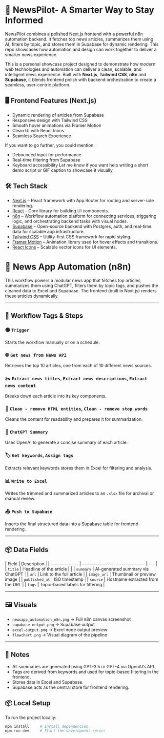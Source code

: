 # 📰 NewsPilot- A Smarter Way to Stay Informed

NewsPilot combines a polished Next.js frontend with a powerful n8n automation backend. It fetches top news articles, summarizes them using AI, filters by topic, and stores them in Supabase for dynamic rendering. This repo showcases how automation and design can work together to deliver a smarter news experience.

This is a personal showcase project designed to demonstrate how modern web technologies and automation can deliver a clean, scalable, and intelligent news experience. Built with **Next.js**, **Tailwind CSS**, **n8n** and **Supabase**, it blends frontend polish with backend orchestration to create a seamless, user-centric platform.

## 🖥️ Frontend Features (Next.js)

- Dynamic rendering of articles from Supabase
- Responsive design with Tailwind CSS
- Smooth hover animations via Framer Motion
- Clean UI with React Icons
- Seamless Search Experience

If you want to go further, you could mention:

- Debounced input for performance
- Real-time filtering from Supabase
- Keyboard accessibility
  Let me know if you want help writing a short demo script or GIF caption to showcase it visually.

## 🛠️ Tech Stack

- [Next.js](https://nextjs.org/) – React framework with App Router for routing and server-side rendering.
- [React](https://react.dev/) – Core library for building UI components.
- [n8n](https://n8n.io/) – Workflow automation platform for connecting services, triggering logic, and orchestrating backend tasks with visual nodes.
- [Supabase](https://supabase.com/) – Open-source backend with Postgres, auth, and real-time data for scalable app infrastructure.
- [Tailwind CSS](https://tailwindcss.com/) – Utility-first CSS framework for rapid styling.
- [Framer Motion](https://www.framer.com/motion/) – Animation library used for hover effects and transitions.
- [React Icons](https://react-icons.github.io/react-icons/) – Scalable vector icons for UI elements.

# 📰 News App Automation (n8n)

This workflow powers a modular news app that fetches top articles, summarizes them using ChatGPT, filters them by topic tags, and pushes the cleaned data to Excel and Supabase. The frontend (built in Next.js) renders these articles dynamically.

---

## 🔧 Workflow Tags & Steps

### 🟢 `Trigger`

Starts the workflow manually or on a schedule.

### 🌐 `Get news from News API`

Retrieves the top 10 articles, one from each of 10 different news sources.

### ✂️ `Extract news titles`, `Extract news descriptions`, `Extract news content`

Breaks down each article into its key components.

### 🧼 `Clean - remove HTML entities`, `Clean - remove stop words`

Cleans the content for readability and prepares it for summarization.

### 🧠 `ChatGPT Summary`

Uses OpenAI to generate a concise summary of each article.

### 🏷️ `Get keywords`, `Assign tags`

Extracts relevant keywords stores them in Excel for filtering and analysis.

### 📊 `Write to Excel`

Writes the trimmed and summarized articles to an `.xlsx` file for archival or manual review.

### 📤 `Push to Supabase`

Inserts the final structured data into a Supabase table for frontend rendering.

---

## 📦 Data Fields

| Field          | Description                      |
| -------------- | -------------------------------- | --- |
| `title`        | Headline of the article          |     |
| `summary`      | AI-generated summary via ChatGPT |
| `url`          | Link to the full article         |
| `image_url`    | Thumbnail or preview image       |
| `published_at` | ISO timestamp                    |
| `source`       | Hostname extracted from the URL  |
| `tags`         | Topic-based labels for filtering |

---

## 🖼️ Visuals

- `newsapp_automation_n8n.png` → Full n8n canvas screenshot
- `supabase-output.png` → Supabase output
- `excel-output.png` → Excel node output preview
- `flowchart.png` → Visual diagram of the pipeline

---

## 🧠 Notes

- All summaries are generated using GPT-3.5 or GPT-4 via OpenAI’s API.
- Tags are derived from keywords and used for topic-based filtering in the frontend.
- Stores data in Excel and Supabase.
- Supabase acts as the central store for frontend rendering.

## 📦 Local Setup

To run the project locally:

```bash
npm install     # Install dependencies
npm run dev     # Start the development server
```

